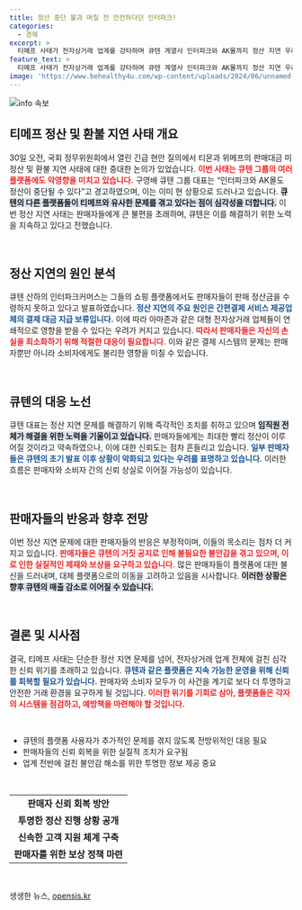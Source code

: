 ```yaml
---
title: 정산 중단 불과 며칠 전 안전하다던 인터파크!
categories:
  - 경제
excerpt: >
  티메프 사태가 전자상거래 업계를 강타하며 큐텐 계열사 인터파크와 AK몰까지 정산 지연 우려가 커지고 있다. 판매자들의 불안감이 증폭되는 이 시점, 프로젝트 결제 보류 속에서 진실은 무엇일까? 클릭해 자세히 알아보세요!
feature_text: >
  티메프 사태가 전자상거래 업계를 강타하며 큐텐 계열사 인터파크와 AK몰까지 정산 지연 우려가 커지고 있다. 판매자들의 불안감이 증폭되는 이 시점, 프로젝트 결제 보류 속에서 진실은 무엇일까? 클릭해 자세히 알아보세요!
image: 'https://www.behealthy4u.com/wp-content/uploads/2024/06/unnamed-file.png'
---
```


<p><img src="https://www.behealthy4u.com/wp-content/uploads/2024/06/unnamed-file.png" alt="info 속보" /></p>

<h2 data-ke-size="size26">티메프 정산 및 환불 지연 사태 개요</h2>

<p data-ke-size="size16">30일 오전, 국회 정무위원회에서 열린 긴급 현안 질의에서 티몬과 위메프의 판매대금 미정산 및 환불 지연 사태에 대한 중대한 논의가 있었습니다. <b><span style="color: #ee2323;">이번 사태는 큐텐 그룹의 여러 플랫폼에도 악영향을 미치고 있습니다.</span></b> 구영배 큐텐 그룹 대표는 “인터파크와 AK몰도 정산이 중단될 수 있다”고 경고하였으며, 이는 이미 현 상황으로 드러나고 있습니다. <b><span style="background-color: #21538527;">큐텐의 다른 플랫폼들이 티메프와 유사한 문제를 겪고 있다는 점이 심각성을 더합니다.</span></b> 이번 정산 지연 사태는 판매자들에게 큰 불편을 초래하며, 큐텐은 이를 해결하기 위한 노력을 지속하고 있다고 전했습니다.</p>

<p data-ke-size="size16">&nbsp;</p>

<h2 data-ke-size="size26">정산 지연의 원인 분석</h2>

<p data-ke-size="size16">큐텐 산하의 인터파크커머스는 그들의 쇼핑 플랫폼에서도 판매자들이 판매 정산금을 수령하지 못하고 있다고 발표하였습니다. <b><span style="color: #1a5490;">정산 지연의 주요 원인은 간편결제 서비스 제공업체의 결제 대금 지급 보류입니다.</span></b> 이에 따라 아마존과 같은 대형 전자상거래 업체들이 연쇄적으로 영향을 받을 수 있다는 우려가 커지고 있습니다. <b><span style="color: #ee2323;">따라서 판매자들은 자신의 손실을 최소화하기 위해 적절한 대응이 필요합니다.</span></b> 이와 같은 결제 시스템의 문제는 판매자뿐만 아니라 소비자에게도 불리한 영향을 미칠 수 있습니다.</p>

<p data-ke-size="size16">&nbsp;</p>

<h2 data-ke-size="size26">큐텐의 대응 노선</h2>

<p data-ke-size="size16">큐텐 대표는 정산 지연 문제를 해결하기 위해 즉각적인 조치를 취하고 있으며 <b><span style="background-color: #21538527;">임직원 전체가 해결을 위한 노력을 기울이고 있습니다.</span></b> 판매자들에게는 최대한 빨리 정산이 이루어질 것이라고 약속하였으나, 이에 대한 신뢰도는 점차 흔들리고 있습니다. <b><span style="color: #1a5490;">일부 판매자들은 큐텐의 초기 발표 이후 상황이 악화되고 있다는 우려를 표명하고 있습니다.</span></b> 이러한 흐름은 판매자와 소비자 간의 신뢰 상실로 이어질 가능성이 있습니다.</p>

<p data-ke-size="size16">&nbsp;</p>

<h2 data-ke-size="size26">판매자들의 반응과 향후 전망</h2>

<p data-ke-size="size16">이번 정산 지연 문제에 대한 판매자들의 반응은 부정적이며, 이들의 목소리는 점차 더 커지고 있습니다. <b><span style="color: #ee2323;">판매자들은 큐텐의 거짓 공지로 인해 불필요한 불안감을 겪고 있으며, 이로 인한 실질적인 제재와 보상을 요구하고 있습니다.</span></b> 많은 판매자들이 플랫폼에 대한 불신을 드러내며, 대체 플랫폼으로의 이동을 고려하고 있음을 시사합니다. <b><span style="background-color: #21538527;">이러한 상황은 향후 큐텐의 매출 감소로 이어질 수 있습니다.</span></b></p>

<p data-ke-size="size16">&nbsp;</p>

<h2 data-ke-size="size26">결론 및 시사점</h2>

<p data-ke-size="size16">결국, 티메프 사태는 단순한 정산 지연 문제를 넘어, 전자상거래 업계 전체에 걸친 심각한 신뢰 위기를 초래하고 있습니다. <b><span style="color: #1a5490;">큐텐과 같은 플랫폼은 지속 가능한 운영을 위해 신뢰를 회복할 필요가 있습니다.</span></b> 판매자와 소비자 모두가 이 사건을 계기로 보다 더 투명하고 안전한 거래 환경을 요구하게 될 것입니다. <b><span style="color: #ee2323;">이러한 위기를 기회로 삼아, 플랫폼들은 각자의 시스템을 점검하고, 예방책을 마련해야 할 것입니다.</span></b></p>

<p data-ke-size="size16">&nbsp;</p>

<ul>
    <li>큐텐의 플랫폼 사용자가 추가적인 문제를 겪지 않도록 전방위적인 대응 필요</li>
    <li>판매자들의 신뢰 회복을 위한 실질적 조치가 요구됨</li>
    <li>업계 전반에 걸친 불안감 해소를 위한 투명한 정보 제공 중요</li>
</ul>

<p data-ke-size="size16">&nbsp;</p>

<table>
    <tr>
        <td style="text-align: center; height: 17px;"><b>판매자 신뢰 회복 방안</b></td>
    </tr>
    <tr>
        <td style="text-align: center; height: 17px;"><b>투명한 정산 진행 상황 공개</b></td>
    </tr>
    <tr>
        <td style="text-align: center; height: 17px;"><b>신속한 고객 지원 체계 구축</b></td>
    </tr>
    <tr>
        <td style="text-align: center; height: 17px;"><b>판매자를 위한 보상 정책 마련</b></td>
    </tr>
</table>

<p data-ke-size="size16">&nbsp;</p>
생생한 뉴스, <a href="https://opensis.kr" rel="dofollow">opensis.kr</a>


